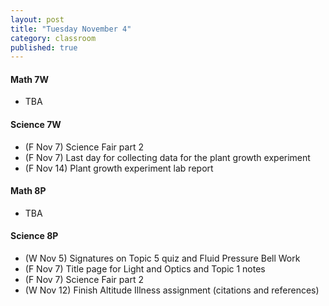 ```yaml
---
layout: post
title: "Tuesday November 4"
category: classroom
published: true
---
```

#### Math 7W
* TBA
  
#### Science 7W
* (F Nov 7) Science Fair part 2
* (F Nov 7) Last day for collecting data for the plant growth experiment
* (F Nov 14) Plant growth experiment lab report

#### Math 8P
* TBA

#### Science 8P
* (W Nov 5) Signatures on Topic 5 quiz and Fluid Pressure Bell Work
* (F Nov 7) Title page for Light and Optics and Topic 1 notes
* (F Nov 7) Science Fair part 2
* (W Nov 12) Finish Altitude Illness assignment (citations and references)
